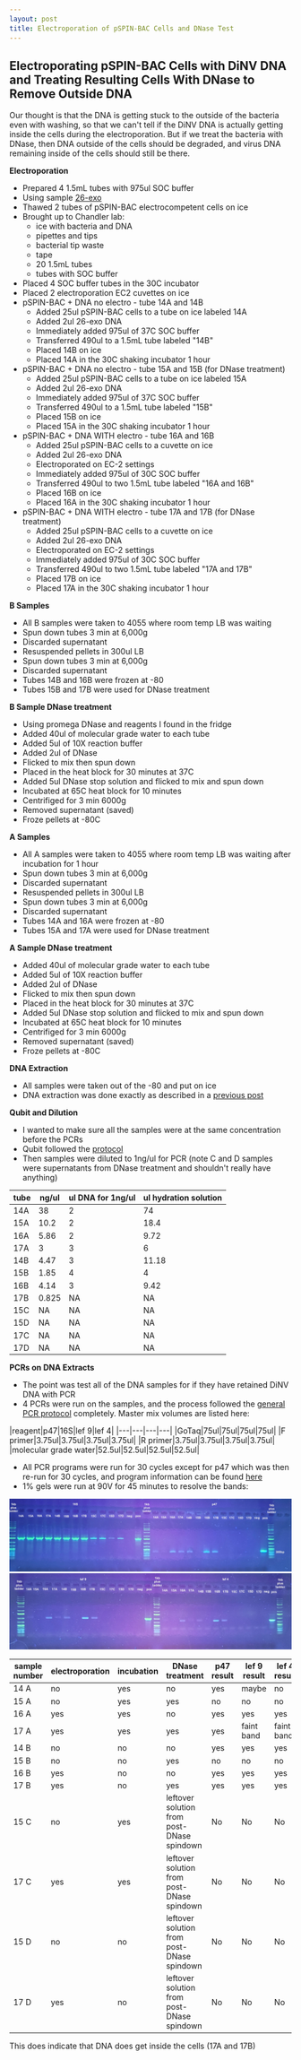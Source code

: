 ```yaml
---
layout: post
title: Electroporation of pSPIN-BAC Cells and DNase Test
---
```


## Electroporating pSPIN-BAC Cells with DiNV DNA and Treating Resulting Cells With DNase to Remove Outside DNA

Our thought is that the DNA is getting stuck to the outside of the bacteria even with washing, so that we can't tell if the DiNV DNA is actually getting inside the cells during the electroporation. But if we treat the bacteria with DNase, then DNA outside of the cells should be degraded, and virus DNA remaining inside of the cells should still be there. 

**Electroporation**

- Prepared 4 1.5mL tubes with 975ul SOC buffer
- Using sample [26-exo](https://docs.google.com/spreadsheets/d/19HplN9TvH7pDqtDkWpclmwUZHeBB1PwhQunieT6FHSo/edit?gid=0#gid=0) 
- Thawed 2 tubes of pSPIN-BAC electrocompetent cells on ice 
- Brought up to Chandler lab: 
    - ice with bacteria and DNA
    - pipettes and tips
    - bacterial tip waste
    - tape
    - 20 1.5mL tubes
    - tubes with SOC buffer
- Placed 4 SOC buffer tubes in the 30C incubator
- Placed 2 electroporation EC2 cuvettes on ice 
- pSPIN-BAC + DNA no electro - tube 14A and 14B 
    - Added 25ul pSPIN-BAC cells to a tube on ice labeled 14A
    - Added 2ul 26-exo DNA
    - Immediately added 975ul of 37C SOC buffer
    - Transferred 490ul to a 1.5mL tube labeled "14B"
    - Placed 14B on ice
    - Placed 14A in the 30C shaking incubator 1 hour 
- pSPIN-BAC + DNA no electro - tube 15A and 15B (for DNase treatment)
    - Added 25ul pSPIN-BAC cells to a tube on ice labeled 15A
    - Added 2ul 26-exo DNA
    - Immediately added 975ul of 37C SOC buffer
    - Transferred 490ul to a 1.5mL tube labeled "15B"
    - Placed 15B on ice
    - Placed 15A in the 30C shaking incubator 1 hour 
- pSPIN-BAC + DNA WITH electro - tube 16A and 16B
    - Added 25ul pSPIN-BAC cells to a cuvette on ice 
    - Added 2ul 26-exo DNA
    - Electroporated on EC-2 settings
    - Immediately added 975ul of 30C SOC buffer
    - Transferred 490ul to two 1.5mL tube labeled "16A and 16B"
    - Placed 16B on ice
    - Placed 16A in the 30C shaking incubator 1 hour
- pSPIN-BAC + DNA WITH electro - tube 17A and 17B (for DNase treatment)
    - Added 25ul pSPIN-BAC cells to a cuvette on ice 
    - Added 2ul 26-exo DNA
    - Electroporated on EC-2 settings
    - Immediately added 975ul of 30C SOC buffer
    - Transferred 490ul to two 1.5mL tube labeled "17A and 17B"
    - Placed 17B on ice
    - Placed 17A in the 30C shaking incubator 1 hour

**B Samples**
- All B samples were taken to 4055 where room temp LB was waiting 
- Spun down tubes 3 min at 6,000g 
- Discarded supernatant 
- Resuspended pellets in 300ul LB 
- Spun down tubes 3 min at 6,000g 
- Discarded supernatant
- Tubes 14B and 16B were frozen at -80 
- Tubes 15B and 17B were used for DNase treatment 

**B Sample DNase treatment**
- Using promega DNase and reagents I found in the fridge 
- Added 40ul of molecular grade water to each tube 
- Added 5ul of 10X reaction buffer
- Added 2ul of DNase
- Flicked to mix then spun down 
- Placed in the heat block for 30 minutes at 37C
- Added 5ul DNase stop solution and flicked to mix and spun down 
- Incubated at 65C heat block for 10 minutes 
- Centrifiged for 3 min 6000g
- Removed supernatant (saved)
- Froze pellets at -80C

**A Samples**
- All A samples were taken to 4055 where room temp LB was waiting after incubation for 1 hour
- Spun down tubes 3 min at 6,000g 
- Discarded supernatant 
- Resuspended pellets in 300ul LB 
- Spun down tubes 3 min at 6,000g 
- Discarded supernatant
- Tubes 14A and 16A were frozen at -80 
- Tubes 15A and 17A were used for DNase treatment 

**A Sample DNase treatment**
- Added 40ul of molecular grade water to each tube 
- Added 5ul of 10X reaction buffer
- Added 2ul of DNase
- Flicked to mix then spun down 
- Placed in the heat block for 30 minutes at 37C
- Added 5ul DNase stop solution and flicked to mix and spun down 
- Incubated at 65C heat block for 10 minutes 
- Centrifiged for 3 min 6000g
- Removed supernatant (saved)
- Froze pellets at -80C

**DNA Extraction**
- All samples were taken out of the -80 and put on ice 
- DNA extraction was done exactly as described in a [previous post](https://meschedl.github.io/Unckless-Lab-Notebook-Maggie/2024/02/19/electroporation-test.html)

**Qubit and Dilution**
- I wanted to make sure all the samples were at the same concentration before the PCRs 
- Qubit followed the [protocol](https://docs.google.com/document/d/1ZCz0SBof6LHE3P_LbftawFyexl8iCECUlvjIcauPYwY/edit?usp=drive_link)
- Then samples were diluted to 1ng/ul for PCR (note C and D samples were supernatants from DNase treatment and shouldn't really have anything)

|tube|ng/ul|ul DNA for 1ng/ul|ul hydration solution|
|---|---|---|---|
|14A|38|2|74|
|15A|10.2|2|18.4|
|16A|5.86|2|9.72|
|17A|3|3|6|
|14B|4.47|3|11.18|
|15B|1.85|4|4|
|16B|4.14|3|9.42|
|17B|0.825|NA|NA|
|15C|NA|NA|NA|
|15D|NA|NA|NA|
|17C|NA|NA|NA|
|17D|NA|NA|NA|

**PCRs on DNA Extracts**

- The point was test all of the DNA samples for if they have retained DiNV DNA with PCR 
- 4 PCRs were run on the samples, and the process followed the [general PCR protocol](https://github.com/meschedl/Unckless_Lab_Resources/blob/main/protocols/PCR_protocol_general.md) completely. Master mix volumes are listed here:

|reagent|p47|16S|lef 9|lef 4|
|---|---|---|---|
|GoTaq|75ul|75ul|75ul|75ul|
|F primer|3.75ul|3.75ul|3.75ul|3.75ul|
|R primer|3.75ul|3.75ul|3.75ul|3.75ul|
|molecular grade water|52.5ul|52.5ul|52.5ul|52.5ul|

- All PCR programs were run for 30 cycles except for p47 which was then re-run for 30 cycles, and program information can be found [here](https://docs.google.com/spreadsheets/d/1IaLLjsa4SXJr90wUi8xyE1dYvWmHsbThSz3d8N9KaK0/edit#gid=0)
- 1% gels were run at 90V for 45 minutes to resolve the bands:

![](https://raw.githubusercontent.com/meschedl/Unckless-Lab-Notebook-Maggie/master/images/20240306-gel-1.jpeg)
![](https://raw.githubusercontent.com/meschedl/Unckless-Lab-Notebook-Maggie/master/images/20240306-gel-2.jpeg)

| sample number | electroporation | incubation | DNase treatment                            | p47 result | lef 9 result | lef 4 result |
|---------------|-----------------|------------|--------------------------------------------|------------|--------------|--------------|
| 14 A          | no              | yes        | no                                         | yes        | maybe        | no           |
| 15 A          | no              | yes        | yes                                        | no         | no           | no           |
| 16 A          | yes             | yes        | no                                         | yes        | yes          | yes          |
| 17 A          | yes             | yes        | yes                                        | yes        | faint band   | faint band   |
| 14 B          | no              | no         | no                                         | yes        | yes          | yes          |
| 15 B          | no              | no         | yes                                        | no         | no           | no           |
| 16 B          | yes             | no         | no                                         | yes        | yes          | yes          |
| 17 B          | yes             | no         | yes                                        | yes        | yes          | yes          |
| 15 C          | no              | yes        | leftover solution from post-DNase spindown | No         | No           | No           |
| 17 C          | yes             | yes        | leftover solution from post-DNase spindown | No         | No           | No           |
| 15 D          | no              | no         | leftover solution from post-DNase spindown | No         | No           | No           |
| 17 D          | yes             | no         | leftover solution from post-DNase spindown | No         | No           | No           |

This does indicate that DNA does get inside the cells (17A and 17B)